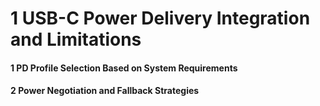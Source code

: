 # 1 USB-C Power Delivery Integration and Limitations


#### 1 PD Profile Selection Based on System Requirements


#### 2 Power Negotiation and Fallback Strategies

